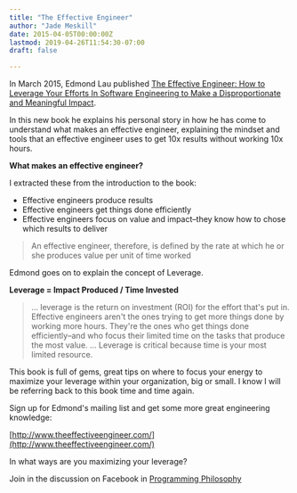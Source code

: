 ```yaml
---
title: "The Effective Engineer"
author: "Jade Meskill"
date: 2015-04-05T00:00:00Z
lastmod: 2019-04-26T11:54:30-07:00
draft: false

---
```


In March 2015, Edmond Lau published [The Effective Engineer: How to Leverage Your Efforts In Software Engineering to Make a Disproportionate and Meaningful Impact](https://www.goodreads.com/book/show/25238425-the-effective-engineer?from_search=true).  

In this new book he explains his personal story in how he has come to understand what makes an effective engineer, explaining the mindset and tools that an effective engineer uses to get 10x results without working 10x hours.  

**What makes an effective engineer?**  

I extracted these from the introduction to the book:


*   Effective engineers produce results
*   Effective engineers get things done efficiently
*   Effective engineers focus on value and impact–they know how to chose which results to deliver


 


> 
> An effective engineer, therefore, is defined by the rate at which he or she produces value per unit of time worked
> 


  

Edmond goes on to explain the concept of Leverage.  

  



**Leverage = Impact Produced / Time Invested**



 


> 
> ... leverage is the return on investment (ROI) for the effort that&#39;s put in. Effective engineers aren&#39;t the ones trying to get more things done by working more hours. They&#39;re the ones who get things done efficiently–and who focus their limited time on the tasks that produce the most value. ... Leverage is critical because time is your most limited resource.
> 


  

This book is full of gems, great tips on where to focus your energy to maximize your leverage within your organization, big or small. I know I will be referring back to this book time and time again.  

Sign up for Edmond&#39;s mailing list and get some more great engineering knowledge:  

[http://www.theeffectiveengineer.com/](http://www.theeffectiveengineer.com/)  

In what ways are you maximizing your leverage?  

Join in the discussion on Facebook in [Programming Philosophy](https://www.facebook.com/groups/programming.philosophy/permalink/920237254693328/)
